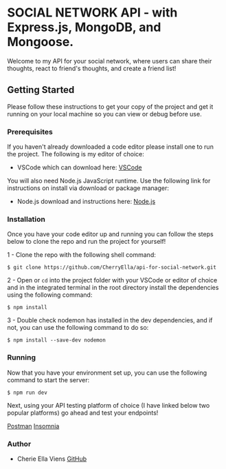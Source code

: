 # SOCIAL NETWORK API - with Express.js, MongoDB, and Mongoose.
Welcome to my API for your social network, where users can share their thoughts, react to friend's thoughts, and create a friend list!

## Getting Started
Please follow these instructions to get your copy of the project and get it running on your local machine so you can view or debug before use.

### Prerequisites
If you haven't already downloaded a code editor please install one to run the project. The following is my editor of choice:

- VSCode which can download here: [VSCode](https://code.visualstudio.com/)

You will also need Node.js JavaScript runtime. Use the following link for instructions on install via download or package manager:

- Node.js download and instructions here: [Node.js](https://nodejs.dev/en/download/package-manager)

### Installation
Once you have your code editor up and running you can follow the steps below to clone the repo and run the project for yourself!

1 - Clone the repo with the following shell command:


`$ git clone https://github.com/CherryElla/api-for-social-network.git`

2 - Open or `cd` into the project folder with your VSCode or editor of choice and in the integrated terminal in the root directory install the dependencies using the following command:

`$ npm install`

3 -  Double check nodemon has installed in the dev dependencies, and if not, you can use the following command to do so:

`$ npm install --save-dev nodemon`

### Running
Now that you have your environment set up, you can use the following command to start the server:

`$ npm run dev`

Next, using your API testing platform of choice (I have linked below two popular platforms) go ahead and test your endpoints! 

[Postman](https://www.postman.com/)
[Insomnia](https://insomnia.rest/)

### Author

- Cherie Ella Viens [GitHub](https://github.com/CherryElla)